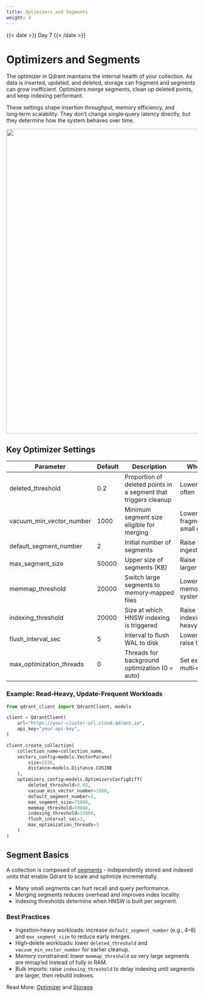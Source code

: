 ```yaml
---
title: Optimizers and Segments
weight: 3
---
```


{{< date >}} Day 7 {{< /date >}}

# Optimizers and Segments

The optimizer in Qdrant maintains the internal health of your collection. As data is inserted, updated, and deleted, storage can fragment and segments can grow inefficient. Optimizers merge segments, clean up deleted points, and keep indexing performant.

These settings shape insertion throughput, memory efficiency, and long‑term scalability. They don’t change single‑query latency directly, but they determine how the system behaves over time.

<img src="/documentation/guides/collection-config-guide/optimization.svg" width="800">

## Key Optimizer Settings

| Parameter                   | Default | Description                                                  | When to Adjust                                                   |
|----------------------------|---------|--------------------------------------------------------------|------------------------------------------------------------------|
| deleted_threshold          | 0.2     | Proportion of deleted points in a segment that triggers cleanup | Lower if you delete often                                        |
| vacuum_min_vector_number   | 1000    | Minimum segment size eligible for merging                    | Lower to reduce fragmentation in small datasets                  |
| default_segment_number     | 2       | Initial number of segments                                   | Raise to parallelize ingestion at startup                        |
| max_segment_size           | 50000   | Upper size of segments (KB)                                  | Raise for fewer, larger segments                                 |
| memmap_threshold           | 20000   | Switch large segments to memory‑mapped files                 | Lower on memory‑constrained systems                              |
| indexing_threshold         | 20000   | Size at which HNSW indexing is triggered                     | Raise to delay indexing during heavy writes                      |
| flush_interval_sec         | 5       | Interval to flush WAL to disk                                | Lower for durability; raise to reduce I/O                        |
| max_optimization_threads   | 0       | Threads for background optimization (0 = auto)               | Set explicitly on multi‑core systems                             |

### Example: Read‑Heavy, Update‑Frequent Workloads

```python
from qdrant_client import QdrantClient, models

client = QdrantClient(
    url="https://your-cluster-url.cloud.qdrant.io",
    api_key="your-api-key",
)

client.create_collection(
    collection_name=collection_name,
    vectors_config=models.VectorParams(
        size=1536,
        distance=models.Distance.COSINE
    ),
    optimizers_config=models.OptimizersConfigDiff(
        deleted_threshold=0.05,
        vacuum_min_vector_number=1000,
        default_segment_number=2,
        max_segment_size=75000,
        memmap_threshold=50000,
        indexing_threshold=15000,
        flush_interval_sec=3,
        max_optimization_threads=3
    )
)
```

## Segment Basics

A collection is composed of [segments](/documentation/concepts/storage/) - independently stored and indexed units that enable Qdrant to scale and optimize incrementally.

- Many small segments can hurt recall and query performance.
- Merging segments reduces overhead and improves index locality.
- Indexing thresholds determine when HNSW is built per segment.

### Best Practices

- Ingestion‑heavy workloads: increase `default_segment_number` (e.g., 4–8) and `max_segment_size` to reduce early merges.
- High‑delete workloads: lower `deleted_threshold` and `vacuum_min_vector_number` for earlier cleanup.
- Memory constrained: lower `memmap_threshold` so very large segments are mmap’ed instead of fully in RAM.
- Bulk imports: raise `indexing_threshold` to delay indexing until segments are larger, then rebuild indexes.

Read More: [Optimizer](/documentation/concepts/optimizer/) and [Storage](/documentation/concepts/storage/) 